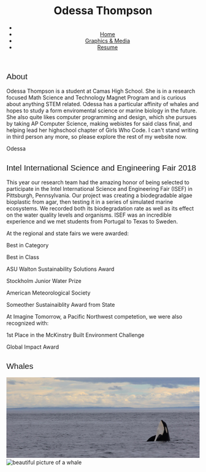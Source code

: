 	
<head>
	<title> Odessa Emmanuelle Thompson </title>
	<link href="https://fonts.googleapis.com/css?family=Montserrat:200,400" rel="stylesheet">	
	<link rel="stylesheet" type="text/css" href="main.css">
<head>
	
<header>
	<h1>Odessa Thompson</h1>
	<div class="navigation">	
		<nav>
			<ul class="navv">
				<li><a href="news.asp"></a></li>
				<li id="plswork"><a href="https://odessathompson.github.io/odessa/"> Home </a></li>
  				<li id="plswork"><a href="https://odessathompson.github.io/odessa_graphics-and-media/">Graphics & Media</a></li>
  				<li id="plswork"><a href="https://odessathompson.github.io/odessa_resume/">Resume</a></li>
			</ul>
		</nav>
	</div>
	
</header>

<body>
<div class="text.main">
<div class="container">
	<div class="row">
		<div class="col-sm-6">
		<h2 class="moveright" style="font-family: 'Montserrat', sans-serif; font-weight: 200;">About</h2>
		<p class="moveright">Odessa Thompson is a student at Camas High School. She is in a research focused Math Science and Technology Magnet Program and is curious about anything STEM related. Odessa has a particular affinity of whales and hopes to study a form enviromental science or marine biology in the future. She also quite likes computer programming and design, which she pursues by taking AP Computer Science, making webistes for said class final, and helping lead her highschool chapter of Girls Who Code. I can't stand writing in third person any more, so please explore the rest of my website now.</p>
		</div> 
		<div class="col-sm-6">
			<p>Odessa</p>
		</div>
	</div>
</div>
	<h2 style="font-family: 'Montserrat', sans-serif; font-weight: 200;">Intel International Science and Engineering Fair 2018</h2>
	<p>This year our research team had the amazing honor of being selected to participate in the Intel International Science and Engineering Fair (ISEF) in Pittsburgh, Pennsylvania. Our project was creating a biodegradable algae bioplastic from agar, then testing it in a series of simulated marine ecosystems. We recorded both its biodegradation rate as well as its effect on the water quality levels and organisms. ISEF was an incredible experience and we met students from Portugal to Texas to Sweden.<p>
	<p>At the regional and state fairs we were awarded:<p>
		<div>
			<p class="awards">Best in Category</p>
			<p class="awards">Best in Class</p>
			<p class="awards">ASU Walton Sustainability Solutions Award</p>
			<p class="awards">Stockholm Junior Water Prize</p>
			<p class="awards">American Meteorological Society</p>
			<p class="awards">Someother Sustainaiblity Award from State</p>
		</div>
	<p>At Imagine Tomorrow, a Pacific Northwest competetion, we were also recognized with:<p>
		<div>
			<p class="awards">1st Place in the McKinstry Built Environment Challenge</p>
			<p class="awards">Global Impact Award</p>
		</div>
	<h2 style="font-family: 'Montserrat', sans-serif; font-weight: 200;">Whales</h2>
	<img src="orca_whale.jpg">
	<img src="http://www.slate.com/content/dam/slate/articles/video/video/2016/11/whales_swimming_off_new_york_city_tracked_by_scientists_video/whalehellothere.jpg.CROP.promo-xlarge2.jpg" alt="beautiful picture of a whale">





